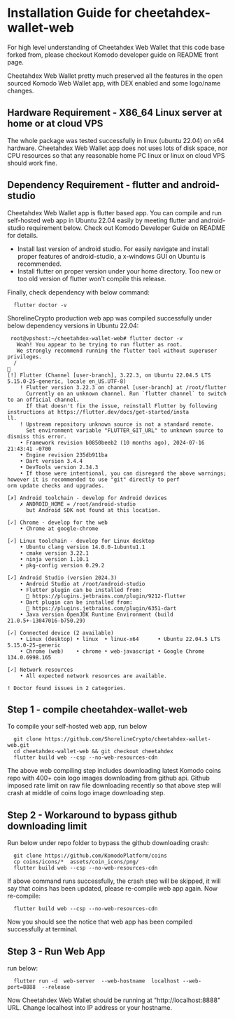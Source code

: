 # Installation Guide for cheetahdex-wallet-web

For high level understanding of Cheetahdex Web Wallet  that this code base forked from, please checkout Komodo developer guide on README front page.

Cheetahdex Web Wallet pretty much preserved all the features in the open sourced Komodo Web Wallet app, with DEX enabled and some logo/name changes.

## Hardware Requirement - X86_64 Linux server at home or at cloud VPS

The whole package was tested successfully in linux (ubuntu 22.04) on x64 hardware. Cheetahdex Web Wallet app does not uses
lots of disk space, nor CPU resources so that any reasonable home PC linux or linux on cloud VPS should work fine.

## Dependency Requirement - flutter and android-studio
Cheetahdex Web Wallet app is flutter based app.  You can compile and run self-hosted web app in Ubuntu 22.04 easily by meeting flutter and android-studio 
requirement below. Check out Komodo Developer Guide on README for details.
- Install last version of android studio.  For easily navigate and install proper features of android-studio, a x-windows GUI on Ubuntu is recommended.
- Install flutter on proper version under your home directory.  Too new or too old version of flutter won't compile this release.

Finally, check dependency with below command:
```commandline
  flutter doctor -v
```

ShorelineCrypto production web app was compiled successfully under below dependency versions in Ubuntu 22.04:
```
 root@vpshost:~/cheetahdex-wallet-web# flutter doctor -v
   Woah! You appear to be trying to run flutter as root.
   We strongly recommend running the flutter tool without superuser privileges.
  /
📎
[!] Flutter (Channel [user-branch], 3.22.3, on Ubuntu 22.04.5 LTS 5.15.0-25-generic, locale en_US.UTF-8)
    ! Flutter version 3.22.3 on channel [user-branch] at /root/flutter
      Currently on an unknown channel. Run `flutter channel` to switch to an official channel.
      If that doesn't fix the issue, reinstall Flutter by following instructions at https://flutter.dev/docs/get-started/insta
ll.
    ! Upstream repository unknown source is not a standard remote.
      Set environment variable "FLUTTER_GIT_URL" to unknown source to dismiss this error.
    • Framework revision b0850beeb2 (10 months ago), 2024-07-16 21:43:41 -0700
    • Engine revision 235db911ba
    • Dart version 3.4.4
    • DevTools version 2.34.3
    • If those were intentional, you can disregard the above warnings; however it is recommended to use "git" directly to perf
orm update checks and upgrades.

[✗] Android toolchain - develop for Android devices
    ✗ ANDROID_HOME = /root/android-studio
      but Android SDK not found at this location.

[✓] Chrome - develop for the web
    • Chrome at google-chrome

[✓] Linux toolchain - develop for Linux desktop
    • Ubuntu clang version 14.0.0-1ubuntu1.1
    • cmake version 3.22.1
    • ninja version 1.10.1
    • pkg-config version 0.29.2

[✓] Android Studio (version 2024.3)
    • Android Studio at /root/android-studio
    • Flutter plugin can be installed from:
      🔨 https://plugins.jetbrains.com/plugin/9212-flutter
    • Dart plugin can be installed from:
      🔨 https://plugins.jetbrains.com/plugin/6351-dart
    • Java version OpenJDK Runtime Environment (build 21.0.5+-13047016-b750.29)

[✓] Connected device (2 available)
    • Linux (desktop) • linux  • linux-x64      • Ubuntu 22.04.5 LTS 5.15.0-25-generic
    • Chrome (web)    • chrome • web-javascript • Google Chrome 134.0.6998.165

[✓] Network resources
    • All expected network resources are available.

! Doctor found issues in 2 categories.

```


## Step 1 - compile cheetahdex-wallet-web

To compile your self-hosted web app, run below

```
  git clone https://github.com/ShorelineCrypto/cheetahdex-wallet-web.git
  cd cheetahdex-wallet-web && git checkout cheetahdex
  flutter build web --csp --no-web-resources-cdn
```

The above web compiling step includes downloading latest Komodo coins repo with 400+ coin logo images downloading from github api.  Github imposed rate limit on raw file downloading recently so that above step will crash at middle of coins logo image downloading step.

## Step 2 - Workaround to bypass github downloading limit

Run below under repo folder to bypass the github downloading crash:
```
  git clone https://github.com/KomodoPlatform/coins
  cp coins/icons/*  assets/coin_icons/png/
  flutter build web --csp --no-web-resources-cdn
```
If above command runs successfully, the crash step will be skipped, it will say that coins has been updated, please re-compile web app again. Now re-compile:

```
  flutter build web --csp --no-web-resources-cdn
```

Now you should see the notice that web app has been compiled successfully at terminal. 

## Step 3 - Run Web App

run below:
```
  flutter run -d  web-server  --web-hostname  localhost --web-port=8888  --release
```

Now Cheetahdex Web Wallet should be running at "http://localhost:8888" URL.  Change localhost into IP address or your hostname. 









